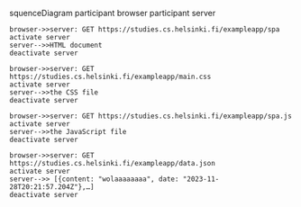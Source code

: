 squenceDiagram
    participant browser
    participant server

    browser->>server: GET https://studies.cs.helsinki.fi/exampleapp/spa 
    activate server
    server-->>HTML document
    deactivate server

    browser->>server: GET https://studies.cs.helsinki.fi/exampleapp/main.css 
    activate server
    server-->>the CSS file
    deactivate server

    browser->>server: GET https://studies.cs.helsinki.fi/exampleapp/spa.js
    activate server
    server-->>the JavaScript file
    deactivate server

    browser->>server: GET https://studies.cs.helsinki.fi/exampleapp/data.json
    activate server
    server-->> [{content: "wolaaaaaaaa", date: "2023-11-28T20:21:57.204Z"},…]
    deactivate server

